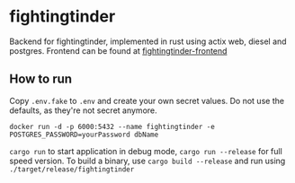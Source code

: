 # fightingtinder

Backend for fightingtinder, implemented in rust using actix web, diesel and postgres. Frontend can be found at [fightingtinder-frontend](https://github.com/jchevertonwynne/fightingtinder-frontend)

## How to run

Copy `.env.fake` to `.env` and create your own secret values. Do not use the defaults, as they're not secret anymore.

`docker run -d -p 6000:5432 --name fightingtinder -e POSTGRES_PASSWORD=yourPassword dbName`

`cargo run` to start application in debug mode, `cargo run --release` for full speed version. To build a binary, use `cargo build --release` and run using `./target/release/fightingtinder`